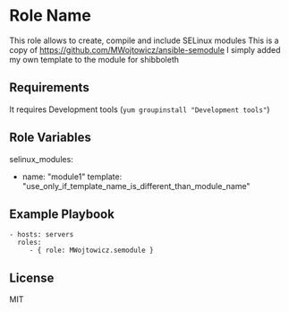 Role Name
=========

This role allows to create, compile and include SELinux modules
This is a copy of https://github.com/MWojtowicz/ansible-semodule 
I simply added my own template to the module for shibboleth

Requirements
------------

It requires Development tools (`yum groupinstall "Development tools"`)

Role Variables
--------------

selinux_modules:
  - name: "module1"
    template: "use_only_if_template_name_is_different_than_module_name"

Example Playbook
----------------

    - hosts: servers
      roles:
         - { role: MWojtowicz.semodule }

License
-------

MIT
